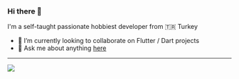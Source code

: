 ### Hi there 👋

I'm a self-taught passionate hobbiest developer from 🇹🇷 Turkey 

- 👯 I’m currently looking to collaborate on Flutter / Dart projects
- 💬 Ask me about anything [here](https://github.com/akyunus/akyunus/issues)

---
<img src="https://gpvc.arturio.dev/akyunus" /></p>
